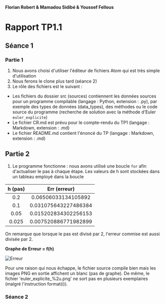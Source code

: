 **Florian Robert & Mamadou Sidibé & Youssef Fellous**
# Rapport TP1.1
## Séance 1
### Partie 1
 1. Nous avons choisi d'utiliser l'éditeur de fichiers Atom qui est très simple
 d'utilisation
 2. Nous ferons le clone plus tard (séance 2)
 3. Le rôle des fichiers est le suivant :
 * Les fichiers du dossier src (sources) contiennent les données sources pour
 un programme compilable (langage : Python, extension : .py), par exemple des
 types de données (data_types), des méthodes ou le code source du programme
 (recherche de solution avec la méthode d'Euler `euler_explicite`)
 * Le fichier CR.md est prévu pour le compte-rendu du TP1 (langage : Markdown,
   extension : .md)
 * Le fichier README.md contient l'énoncé du TP (langage : Markdown, extension :
   .md)

## Partie 2
1. Le programme fonctionne : nous avons utilisé une boucle `for` afin d'actualiser
le pas à chaque étape. Les valeurs de h sont stockées dans un tableau employé
dans la boucle

| h (pas) | Err (erreur) |
|:-------:|:------------:|
|0.2      | 0.06506033134105892|
|0.1      | 0.031075643227486384|
|0.05     | 0.015202834302256153|
|0.025    | 0.007520886771982899|

On remarque que lorsque le pas est divisé par 2, l'erreur commise est aussi
divisée par 2.

**Graphe de Erreur = f(h)**

![Erreur](/src/Err_fct_h.png)

Pour une raison qui nous échappe, le fichier source compile bien mais les images
PNG en sortie affichent un blanc (pas de graphe). De même, le fichier 'euler_explicite_%2u.png' ne sort pas en plusieurs exemplaires (malgré l'instruction
format(i)).

### Séance 2

